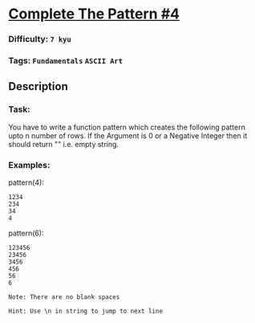 # [Complete The Pattern #4](https://www.codewars.com/kata/55736129f78b30311300010f)

### Difficulty: `7 kyu`

### Tags: `Fundamentals` `ASCII Art`

## Description

### Task:
You have to write a function pattern which creates the following pattern upto n number of rows. If the Argument is 0 or a Negative Integer then it should return "" i.e. empty string.

### Examples:
pattern(4):

```
1234
234
34
4
```

pattern(6):

```
123456
23456
3456
456
56
6
```

`Note: There are no blank spaces`

`Hint: Use \n in string to jump to next line`